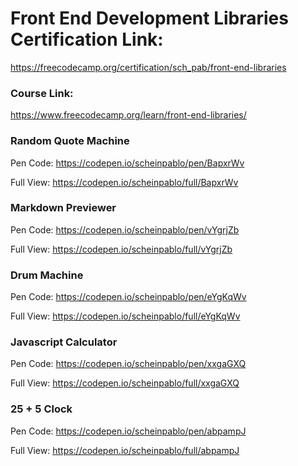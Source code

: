 

# Front End Development Libraries Certification Link:
https://freecodecamp.org/certification/sch_pab/front-end-libraries 

### Course Link:
https://www.freecodecamp.org/learn/front-end-libraries/

### Random Quote Machine
Pen Code: https://codepen.io/scheinpablo/pen/BapxrWv  

Full View: https://codepen.io/scheinpablo/full/BapxrWv 

### Markdown Previewer
Pen Code: https://codepen.io/scheinpablo/pen/vYgrjZb  

Full View: https://codepen.io/scheinpablo/full/vYgrjZb 

### Drum Machine
Pen Code: https://codepen.io/scheinpablo/pen/eYgKqWv

Full View: https://codepen.io/scheinpablo/full/eYgKqWv

### Javascript Calculator
Pen Code: https://codepen.io/scheinpablo/pen/xxgaGXQ  

Full View: https://codepen.io/scheinpablo/full/xxgaGXQ  

### 25 + 5 Clock
Pen Code: https://codepen.io/scheinpablo/pen/abpampJ  

Full View: https://codepen.io/scheinpablo/full/abpampJ  



